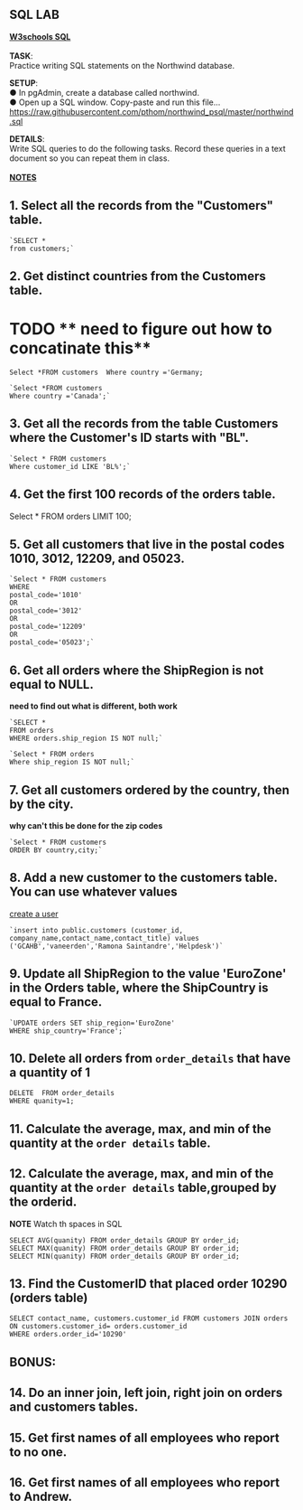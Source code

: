 ## SQL LAB 

**[W3schools SQL](https://www.w3schools.com/sql/default.asp)**<br>  
**TASK**:  
Practice writing SQL statements on the Northwind database. <br> 

**SETUP**:  
● In pgAdmin, create a database called northwind.  
● Open up a SQL window. Copy-paste and run this file...  
https://raw.githubusercontent.com/pthom/northwind_psql/master/northwind.sql  

**DETAILS**:  
Write SQL queries to do the following tasks. Record these queries in a text document so you
can repeat them in class. <br>   
[**NOTES**](https://www.postgresqltutorial.com/postgresql-select/)

## 1. Select all the records from the "Customers" table.   


```pgsql
`SELECT *
from customers;`
```


## 2. Get distinct countries from the Customers table.

# TODO ** need to figure out how to concatinate this**

`Select *FROM customers 
Where country ='Germany;`

```pgsql
`Select *FROM customers 
Where country ='Canada';`
```


## 3. Get all the records from the table Customers where the Customer's ID starts with "BL".  


```pgsql
`Select * FROM customers 
Where customer_id LIKE 'BL%';`
```


## 4. Get the first 100 records of the orders table.  

Select * FROM orders LIMIT 100;

## 5. Get all customers that live in the postal codes 1010, 3012, 12209, and 05023.  


```pgsql
`Select * FROM customers 
WHERE 
postal_code='1010' 
OR
postal_code='3012'
OR
postal_code='12209'
OR
postal_code='05023';`
```



## 6. Get all orders where the ShipRegion is not equal to NULL.    

**need to find out what is different, both work**

```pgsql
`SELECT *
FROM orders
WHERE orders.ship_region IS NOT null;`

`Select * FROM orders
Where ship_region IS NOT null;`
```


## 7. Get all customers ordered by the country, then by the city.  

**why can't this be done for the zip codes**


```pgsql
`Select * FROM customers
ORDER BY country,city;`
```



## 8. Add a new customer to the customers table. You can use whatever values  

[create a user](https://chartio.com/docs/data-sources/faqs/create-a-user-with-pgadmin/)

```pgsql
`insert into public.customers (customer_id, company_name,contact_name,contact_title) values ('GCAHB','vaneerden','Ramona Saintandre','Helpdesk')`
```



## 9. Update all ShipRegion to the value 'EuroZone' in the Orders table, where the ShipCountry is equal to France.  


```pgsql
`UPDATE orders SET ship_region='EuroZone' 
WHERE ship_country='France';`
```

## 10. Delete all orders from `order_details` that have a quantity of 1 


```pgsql
DELETE  FROM order_details 
WHERE quanity=1;
```

## 11. Calculate the average, max, and min of the quantity at the `order details` table.



## 12. Calculate the average, max, and min of the quantity at the `order details` table,grouped by the orderid.  

**NOTE** Watch th spaces in SQL
```pgsql
SELECT AVG(quanity) FROM order_details GROUP BY order_id;
SELECT MAX(quanity) FROM order_details GROUP BY order_id; 
SELECT MIN(quanity) FROM order_details GROUP BY order_id;

```

## 13. Find the CustomerID that placed order 10290 (orders table)

  ```pgsql
SELECT contact_name, customers.customer_id FROM customers JOIN orders ON customers.customer_id= orders.customer_id 
WHERE orders.order_id='10290'
```


## BONUS:

## 14. Do an inner join, left join, right join on orders and customers tables.


## 15. Get first names of all employees who report to no one.


## 16. Get first names of all employees who report to Andrew.